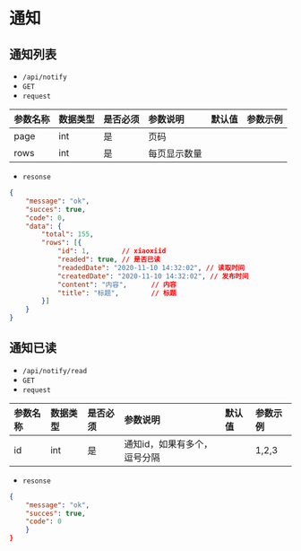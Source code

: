# 通知
## 通知列表
- `/api/notify`
- `GET`
- `request`

| 参数名称 | 数据类型 | 是否必须 |参数说明|默认值|参数示例|
| :-----| :---- | :---- | :---- | :---- | :---- |
| page | int | 是 | 页码|||
| rows | int | 是 | 每页显示数量|||

- `resonse`
```json
{
    "message": "ok",
    "succes": true,
    "code": 0,
    "data": {
        "total": 155,
        "rows": [{
            "id": 1,        // xiaoxiid
            "readed": true, // 是否已读
            "readedDate": "2020-11-10 14:32:02", // 读取时间
            "createdDate": "2020-11-10 14:32:02", // 发布时间
            "content": "内容",      // 内容
            "title": "标题",        // 标题
        }]
    }
}
```

## 通知已读
- `/api/notify/read`
- `GET`
- `request`

| 参数名称 | 数据类型 | 是否必须 |参数说明|默认值|参数示例|
| :-----| :---- | :---- | :---- | :---- | :---- |
| id | int | 是 | 通知id，如果有多个，逗号分隔||1,2,3|


- `resonse`
```json
{
    "message": "ok",
    "succes": true,
    "code": 0
    }
}
```